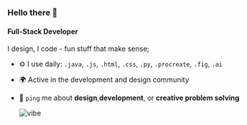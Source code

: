 ### Hello there 👋

#### Full-Stack Developer

I design, I code - fun stuff that make sense; <br>

- ⚙️ I use daily: `.java`, `.js`, `.html`, `.css`, `.py`, `.procreate`, `.fig`, `.ai`
- 🌍 Active in the development and design community
- 💬 `ping` me about **design**,**development**, or **creative problem solving**


   ![vibe](https://github.com/user-attachments/assets/61033e69-fdf7-4667-8079-7ce773004b5f)
